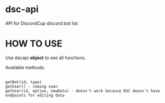 # dsc-api
API for DiscordCup discord bot list
<h1>HOW TO USE</h1>
    <p>Use dscapi <b>object</b> to see all functions.</p>
    <p>Available methods:</p>
    <br>
    <code>getBot(id, type)</code>
    <br>
    <code>getUser() - coming soon</code>
    <br>
    <code>getUser(id, option, newData) - doesn't work because DSC doesn't have endpoints for editing data</code>
